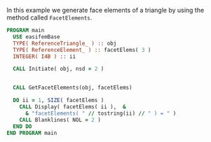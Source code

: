 In this example we generate face elements of a
triangle by using the method called `FacetElements`.

```fortran
PROGRAM main
  USE easifemBase
  TYPE( ReferenceTriangle_ ) :: obj
  TYPE( ReferenceElement_ ) :: facetElems( 3 )
  INTEGER( I4B ) :: ii

  CALL Initiate( obj, nsd = 2 )


  CALL GetFacetElements(obj, facetElems)

  DO ii = 1, SIZE( facetElems )
    CALL Display( facetElems( ii ),  &
      & "facetElements( " // tostring(ii) // " ) = " )
    CALL Blanklines( NOL = 2 )
  END DO
END PROGRAM main
```
